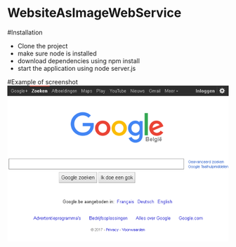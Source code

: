 ﻿# WebsiteAsImageWebService



#Installation

- Clone the project
- make sure node is installed
- download dependencies using npm install
- start the application using node server.js

#Example of screenshot
![Screenshot of Google](https://github.com/NicoJuicy/WebsiteAsImageWebService/raw/master/public/https___www_google_com.png)
